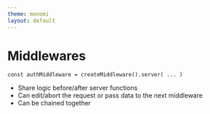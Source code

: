 ```yaml
---
theme: monomi
layout: default
---
```


# Middlewares

```
const authMiddleware = createMiddleware().server( ... )
```

- Share logic before/after server functions
- Can edit/abort the request or pass data to the next middleware
- Can be chained together
